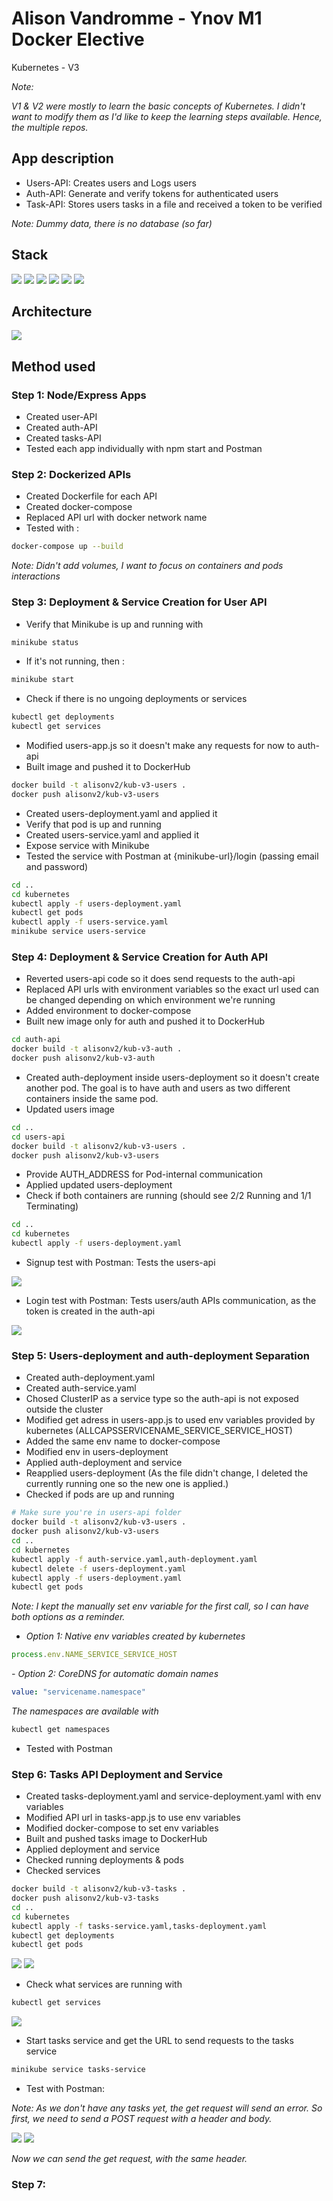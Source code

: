 # Alison Vandromme - Ynov M1 Docker Elective
Kubernetes - V3

<i>Note: 

V1 & V2 were mostly to learn the basic concepts of Kubernetes.
I didn't want to modify them as I'd like to keep the learning steps available. 
Hence, the multiple repos.
</i>

## App description

- Users-API: Creates users and Logs users 
- Auth-API: Generate and verify tokens for authenticated users
- Task-API: Stores users tasks in a file and received a token to be verified

<i>Note: Dummy data, there is no database (so far)</i>

## Stack 

<img src="https://img.shields.io/badge/kubernetes-326ce5.svg?&style=for-the-badge&logo=kubernetes&logoColor=white"/> <img src="https://img.shields.io/badge/Docker-2CA5E0?style=for-the-badge&logo=docker&logoColor=white" /> <img src="https://img.shields.io/badge/Node.js-339933?style=for-the-badge&logo=nodedotjs&logoColor=white" /> <img src="https://img.shields.io/badge/Express.js-000000?style=for-the-badge&logo=express&logoColor=white" /> <img src="https://img.shields.io/badge/JavaScript-323330?style=for-the-badge&logo=javascript&logoColor=F7DF1E" /> <img src="https://img.shields.io/badge/npm-CB3837?style=for-the-badge&logo=npm&logoColor=white" />

## Architecture

<img src="/.img/archi.jpg">

## Method used

### Step 1: Node/Express Apps

- Created user-API
- Created auth-API
- Created tasks-API
- Tested each app individually with npm start and Postman
### Step 2: Dockerized APIs

- Created Dockerfile for each API
- Created docker-compose
- Replaced API url with docker network name
- Tested with : 

```sh
docker-compose up --build
```

<i>Note: Didn't add volumes, I want to focus on containers and pods interactions</i>

### Step 3: Deployment & Service Creation for User API

- Verify that Minikube is up and running with

```sh
minikube status
```

- If it's not running, then : 

```sh
minikube start
```

- Check if there is no ungoing deployments or services

```sh
kubectl get deployments
kubectl get services
```

- Modified users-app.js so it doesn't make any requests for now to auth-api
- Built image and pushed it to DockerHub

```sh
docker build -t alisonv2/kub-v3-users .
docker push alisonv2/kub-v3-users
```

- Created users-deployment.yaml and applied it
- Verify that pod is up and running
- Created users-service.yaml and applied it
- Expose service with Minikube
- Tested the service with Postman at {minikube-url}/login (passing email and password)

```sh
cd ..
cd kubernetes
kubectl apply -f users-deployment.yaml
kubectl get pods
kubectl apply -f users-service.yaml
minikube service users-service
```

### Step 4: Deployment & Service Creation for Auth API

- Reverted users-api code so it does send requests to the auth-api
- Replaced API urls with environment variables so the exact url used can be changed depending on which environment we're running
- Added environment to docker-compose
- Built new image only for auth and pushed it to DockerHub

```sh
cd auth-api
docker build -t alisonv2/kub-v3-auth .
docker push alisonv2/kub-v3-auth
```

- Created auth-deployment inside users-deployment so it doesn't create another pod. The goal is to have auth and users as two different containers inside the same pod.
- Updated users image

```sh
cd ..
cd users-api
docker build -t alisonv2/kub-v3-users .
docker push alisonv2/kub-v3-users
```

- Provide AUTH_ADDRESS for Pod-internal communication
- Applied updated users-deployment
- Check if both containers are running (should see 2/2 Running and 1/1 Terminating)

```sh
cd ..
cd kubernetes
kubectl apply -f users-deployment.yaml
```

- Signup test with Postman: Tests the users-api

<img src="./.img/signup-test.jpg" />

- Login test with Postman: Tests users/auth APIs communication, as the token is created in the auth-api

<img src="./.img/login-test.jpg" />

### Step 5: Users-deployment and auth-deployment Separation

- Created auth-deployment.yaml
- Created auth-service.yaml
- Chosed ClusterIP as a service type so the auth-api is not exposed outside the cluster
- Modified get adress in users-app.js to used env variables provided by kubernetes (ALLCAPSSERVICENAME_SERVICE_SERVICE_HOST)
- Added the same env name to docker-compose
- Modified env in users-deployment
- Applied auth-deployment and service
- Reapplied users-deployment (As the file didn't change, I deleted the currently running one so the new one is applied.)
- Checked if pods are up and running


```sh
# Make sure you're in users-api folder
docker build -t alisonv2/kub-v3-users .
docker push alisonv2/kub-v3-users
cd ..
cd kubernetes
kubectl apply -f auth-service.yaml,auth-deployment.yaml
kubectl delete -f users-deployment.yaml
kubectl apply -f users-deployment.yaml
kubectl get pods
```

<i>Note: 
I kept the manually set env variable for the first call, so I can have both options as a reminder.

- Option 1: Native env variables created by kubernetes
</i>

```js
process.env.NAME_SERVICE_SERVICE_HOST
```
<i>- Option 2: CoreDNS for automatic domain names</i>

```yaml
value: "servicename.namespace"
```
<i>The namespaces are available with</i>

```sh
kubectl get namespaces
```

- Tested with Postman

### Step 6: Tasks API Deployment and Service

- Created tasks-deployment.yaml and service-deployment.yaml with env variables
- Modified API url in tasks-app.js to use env variables
- Modified docker-compose to set env variables
- Built and pushed tasks image to DockerHub
- Applied deployment and service
- Checked running deployments & pods
- Checked services 

```sh
docker build -t alisonv2/kub-v3-tasks .
docker push alisonv2/kub-v3-tasks
cd ..
cd kubernetes
kubectl apply -f tasks-service.yaml,tasks-deployment.yaml
kubectl get deployments
kubectl get pods
```

<img src="./.img/deployments.jpg" />

<img src="./.img/pods.jpg" />

- Check what services are running with 

```sh
kubectl get services
```

<img src="./.img/services1.jpg" />

- Start tasks service and get the URL to send requests to the tasks service

```sh
minikube service tasks-service
```

- Test with Postman: 

<i>Note: 
As we don't have any tasks yet, the get request will send an error. So first, we need to send a POST request with a header and body.
</i>

<img src="./.img/tasks.jpg" />

<img src="./.img/tasks1.jpg" />

<i>Now we can send the get request, with the same header. </i>

### Step 7: 